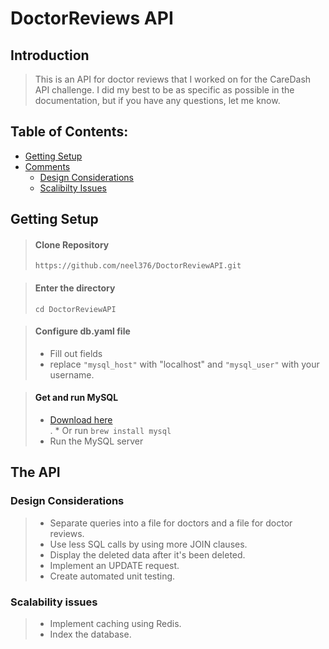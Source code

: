 # DoctorReviews API

## Introduction

> This is an API for doctor reviews that I worked on for the CareDash API challenge. I did my best to be as specific as possible in the documentation, but if you have any questions, let me know. 

## Table of Contents:
* [Getting Setup](#setup)
* [Comments](#Comments) <br />
	* [Design Considerations](#design-considerations)
    * [Scalibilty Issues](#scalability-issues)

<a name="setup" />

## Getting Setup

> #### Clone Repository
>  ```https://github.com/neel376/DoctorReviewAPI.git```

> #### Enter the directory
>  ```cd DoctorReviewAPI```


> #### Configure db.yaml file
> 	* Fill out fields
> 	* replace ``"mysql_host"`` with "localhost" and ``"mysql_user"`` with your username. <br/>



> #### Get and run MySQL
>	* [Download here](https://dev.mysql.com/downloads/) <br />
>.  * Or run ```brew install mysql```
>	* Run the MySQL server <br />



<a name="Comments" />

## The API

### Design Considerations
>	* Separate queries into a file for doctors and a file for doctor reviews. <br />
>	* Use less SQL calls by using more JOIN clauses. <br />
>	* Display the deleted data after it's been deleted.  <br />
>	* Implement an UPDATE request. <br />
>	* Create automated unit testing. <br />

### Scalability issues
>	* Implement caching using Redis. <br />
>	* Index the database. <br />






